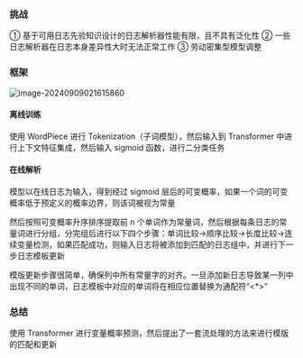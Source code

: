 ### 挑战

① 基于可用日志先验知识设计的日志解析器性能有限，且不具有泛化性
② 一些日志解析器在日志本身差异性大时无法正常工作
③ 劳动密集型模型调整

### 框架

![image-20240909021615860](https://gitee.com/mianmann/drawing-bed-warehouse/raw/master/img/image-20240909021615860.png)

#### 离线训练

使用 WordPiece 进行 Tokenization（子词模型），然后输入到 Transformer 中进行上下文特征集成，然后输入 sigmoid 函数，进行二分类任务

#### 在线解析

模型以在线日志为输入，得到经过 sigmoid 层后的可变概率，如果一个词的可变概率低于预定义的概率边界，则该词被视为常量

然后按照可变概率升序排序提取前 n 个单词作为常量词，然后根据每条日志的常量词进行分组，分完组后进行以下四个步骤：单词比较->顺序比较->长度比较->连续变量检测，如果匹配成功，则输入日志将被添加到匹配的日志组中，并进行下一步日志模板更新

模版更新步骤很简单，确保列中所有常量字的对齐。一旦添加新日志导致某一列中出现不同的单词，日志模板中对应的单词将在相应位置替换为通配符“<*>”

### 总结

使用 Transformer 进行变量概率预测，然后提出了一套流处理的方法来进行模版的匹配和更新
